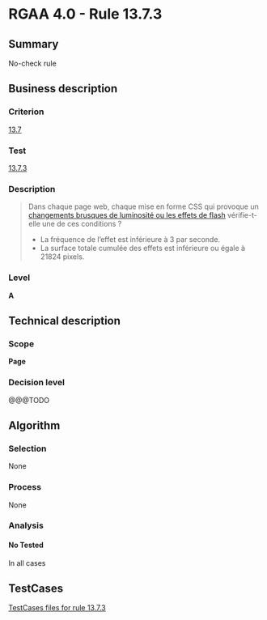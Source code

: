 # RGAA 4.0 - Rule 13.7.3

## Summary
No-check rule


## Business description

### Criterion
[13.7](https://www.numerique.gouv.fr/publications/rgaa-accessibilite/methode/criteres/#crit-13-7)

### Test
[13.7.3](https://www.numerique.gouv.fr/publications/rgaa-accessibilite/methode/criteres/#test-13-7-3)

### Description
> Dans chaque page web, chaque mise en forme CSS qui provoque un [changements brusques de luminosité ou les effets de flash](https://www.numerique.gouv.fr/publications/rgaa-accessibilite/methode/glossaire/#changement-brusque-de-luminosite-ou-effet-de-flash) vérifie-t-elle une de ces conditions ?
> 
> * La fréquence de l’effet est inférieure à 3 par seconde.
> * La surface totale cumulée des effets est inférieure ou égale à 21824 pixels.

### Level
**A**


## Technical description

### Scope
**Page**

### Decision level
@@@TODO


## Algorithm

### Selection
None

### Process
None

### Analysis

#### No Tested
In all cases


##  TestCases

[TestCases files for rule 13.7.3](https://gitlab.com/asqatasun/Asqatasun/-/tree/v5/rules/rules-rgaa4.0/src/test/resources/testcases/rgaa40//Rgaa40Rule130703/)


